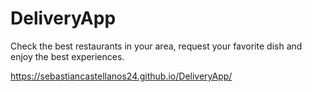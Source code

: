 # DeliveryApp
Check the best restaurants in your area, request your favorite dish and enjoy the best experiences.

https://sebastiancastellanos24.github.io/DeliveryApp/

